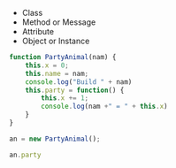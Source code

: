 - Class
- Method or Message
- Attribute
- Object or Instance


```js
function PartyAnimal(nam) {
    this.x = 0;
    this.name = nam;
    console.log("Build " + nam)
    this.party = function() {
        this.x += 1;
        console.log(nam +" = " + this.x)
    }
}

an = new PartyAnimal();

an.party
```